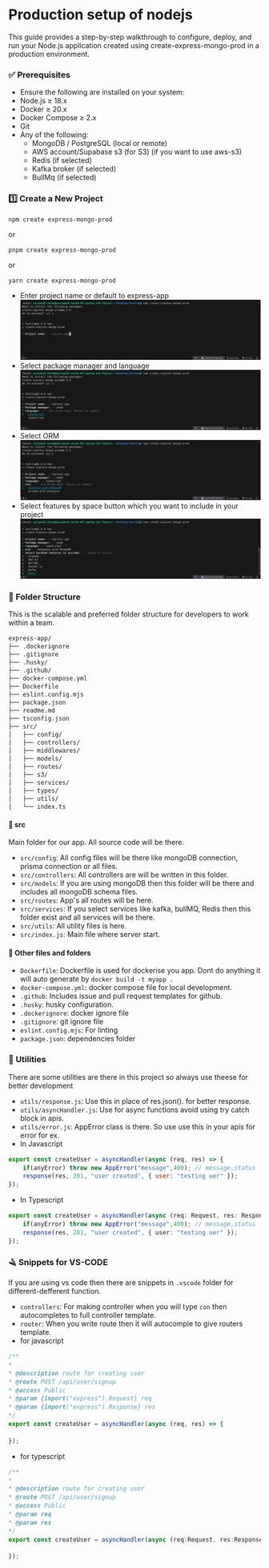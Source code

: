 # Production setup of nodejs
This guide provides a step-by-step walkthrough to configure, deploy, and run your Node.js application created using create-express-mongo-prod in a production environment.

### ✅ Prerequisites
- Ensure the following are installed on your system:
- Node.js ≥ 18.x
- Docker ≥ 20.x
- Docker Compose ≥ 2.x
- Git
- Any of the following:
    - MongoDB / PostgreSQL (local or remote)
    - AWS account/Supabase s3 (for S3) (if you want to use aws-s3)
    - Redis (if selected)
    - Kafka broker (if selected)
    - BullMq (if selected)

### 1️⃣ Create a New Project
```
npm create express-mongo-prod
```
or
```
pnpm create express-mongo-prod
```
or
```
yarn create express-mongo-prod
```
- Enter project name or default to express-app
![projectname](./images/image1.png)
- Select package manager and language
![pacakageManager&Language](./images/image2.png)
- Select ORM
![ORM](./images/image3.png)
- Select features by space button which you want to include in your project
![features](./images/image4.png)

### 📁 Folder Structure
This is the scalable and preferred folder structure for developers to work within a team.
```
express-app/
├── .dockerignore
├── .gitignore
├── .husky/
├── .github/
├── docker-compose.yml
├── Dockerfile
├── eslint.config.mjs
├── package.json
├── readme.md
├── tsconfig.json
├── src/
│   ├── config/
│   ├── controllers/
│   ├── middlewares/
│   ├── models/
│   ├── routes/
│   ├── s3/
│   ├── services/
│   ├── types/
│   ├── utils/
│   └── index.ts
```
#### 📂 src
Main folder for our app. All source code will be there.

- `src/config`: All config files will be there like mongoDB connection, prisma connection or all files.
- `src/controllers`: All controllers are will be written in this folder.
- `src/models`: If you are using mongoDB then this folder will be there and includes all mongoDB schema files.
- `src/routes`: App's all routes will be here.
- `src/services`: If you select services like kafka, bullMQ, Redis then this folder exist and all services will be there.
- `src/utils`: All utility files is here.
- `src/index.js`: Main file where server start.

#### 📂 Other files and folders

- `Dockerfile`:  Dockerfile is used for dockerise you app. Dont do anything it will auto generate by `docker build -t myapp .`
- `docker-compose.yml`: docker compose file for local development.
- `.github`: Includes issue and pull request templates for github.
- `.husky`: husky configuration.
- `.dockerignore`: docker ignore file
- `.gitignore`: git ignore file
- `eslint.config.mjs`: For linting
- `package.json`: dependencies folder

### 🚙 Utilities

There are some utilities are there in this project so always use theese for better development
- `utils/response.js`: Use this in place of res.json(). for better response.
- `utils/asyncHandler.js`: Use for async functions avoid using try catch block in apis.
- `utils/error.js`: AppError class is there. So use use this in your apis for error for ex.
- In Javascript
```javascript
export const createUser = asyncHandler(async (req, res) => {
    if(anyError) throw new AppError("message",400); // message,status
	response(res, 201, "user created", { user: "testing uer" });
});
```
- In Typescript
```typescript
export const createUser = asyncHandler(async (req: Request, res: Response) => {
    if(anyError) throw new AppError("message",400); // message,status
	response(res, 201, "user created", { user: "testing uer" });
});
```

### 🪒 Snippets for VS-CODE
If you are using vs code then there are snippets in `.vscode` folder for different-defferent function.
- `controllers`: For making controller when you will type `con` then autocompletes to full controller template. 
- `router`: When you write route then it will autocomple to give routers template.
- for javascript
```javascript
/**
*
* @description route for creating user
* @route POST /api/user/signup
* @access Public
* @param {import("express").Request} req
* @param {import("express").Response} res
*/
export const createUser = asyncHandler(async (req, res) => {
	
});
```
- for typescript
```typescript
/**
*
* @description route for creating user
* @route POST /api/user/signup
* @access Public
* @param req
* @param res
*/
export const createUser = asyncHandler(async (req:Request, res:Response) => {
	
});
```

